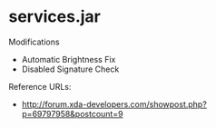 # services.jar

Modifications

- Automatic Brightness Fix
- Disabled Signature Check

Reference URLs:

- http://forum.xda-developers.com/showpost.php?p=69797958&postcount=9

